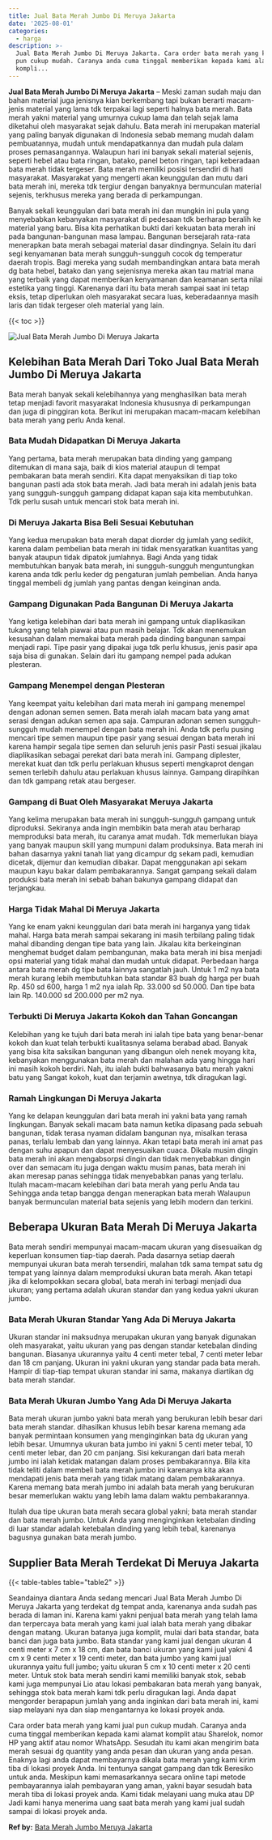 ```yaml
---
title: Jual Bata Merah Jumbo Di Meruya Jakarta
date: '2025-08-01'
categories:
  - harga
description: >-
  Jual Bata Merah Jumbo Di Meruya Jakarta. Cara order bata merah yang kami jual
  pun cukup mudah. Caranya anda cuma tinggal memberikan kepada kami alamat
  kompli...
---
```


**Jual Bata Merah Jumbo Di Meruya Jakarta** – Meski zaman sudah maju dan bahan material juga jenisnya kian berkembang tapi bukan berarti macam-jenis material yang lama tdk terpakai lagi seperti halnya bata merah. Bata merah yakni material yang umurnya cukup lama dan telah sejak lama diketahui oleh masyarakat sejak dahulu. Bata merah ini merupakan material yang paling banyak digunakan di Indonesia sebab memang mudah dalam pembuatannya, mudah untuk mendapatkannya dan mudah pula dalam proses pemasangannya. Walaupun hari ini banyak sekali material sejenis, seperti hebel atau bata ringan, batako, panel beton ringan, tapi keberadaan bata merah tidak tergeser. Bata merah memiliki posisi tersendiri di hati masyarakat. Masyarakat yang mengerti akan keunggulan dan mutu dari bata merah ini, mereka tdk tergiur dengan banyaknya bermunculan material sejenis, terkhusus mereka yang berada di perkampungan.

Banyak sekali keunggulan dari bata merah ini dan mungkin ini pula yang menyebabkan kebanyakan masyarakat di pedesaan tdk berharap beralih ke material yang baru. Bisa kita perhatikan bukti dari kekuatan bata merah ini pada bangunan-bangunan masa lampau. Bangunan bersejarah rata-rata menerapkan bata merah sebagai material dasar dindingnya. Selain itu dari segi kenyamanan bata merah sungguh-sungguh cocok dg temperatur daerah tropis. Bagi mereka yang sudah membandingkan antara bata merah dg bata hebel, batako dan yang sejenisnya mereka akan tau matrial mana yang terbaik yang dapat memberikan kenyamanan dan keamanan serta nilai estetika yang tinggi. Karenanya dari itu bata merah sampai saat ini tetap eksis, tetap diperlukan oleh masyarakat secara luas, keberadaannya masih laris dan tidak tergeser oleh material yang lain.

{{< toc >}}

![Jual Bata Merah Jumbo Di Meruya Jakarta](/images/jual-bata-merah-09.png)

## Kelebihan Bata Merah Dari Toko Jual Bata Merah Jumbo Di Meruya Jakarta

Bata merah banyak sekali kelebihannya yang menghasilkan bata merah tetap menjadi favorit masyarakat Indonesia khususnya di perkampungan dan juga di pinggiran kota. Berikut ini merupakan macam-macam kelebihan bata merah yang perlu Anda kenal.

### Bata Mudah Didapatkan Di Meruya Jakarta

Yang pertama, bata merah merupakan bata dinding yang gampang ditemukan di mana saja, baik di kios material ataupun di tempat pembakaran bata merah sendiri. Kita dapat menyaksikan di tiap toko bangunan pasti ada stok bata merah. Jadi bata merah ini adalah jenis bata yang sungguh-sungguh gampang didapat kapan saja kita membutuhkan. Tdk perlu susah untuk mencari stok bata merah ini.

### Di Meruya Jakarta Bisa Beli Sesuai Kebutuhan

Yang kedua merupakan bata merah dapat diorder dg jumlah yang sedikit, karena dalam pembelian bata merah ini tidak mensyaratkan kuantitas yang banyak ataupun tidak dipatok jumlahnya. Bagi Anda yang tidak membutuhkan banyak bata merah, ini sungguh-sungguh menguntungkan karena anda tdk perlu keder dg pengaturan jumlah pembelian. Anda hanya tinggal membeli dg jumlah yang pantas dengan keinginan anda.

### Gampang Digunakan Pada Bangunan Di Meruya Jakarta

Yang ketiga kelebihan dari bata merah ini gampang untuk diaplikasikan tukang yang telah piawai atau pun masih belajar. Tdk akan menemukan kesusahan dalam memakai bata merah pada dinding bangunan sampai menjadi rapi. Tipe pasir yang dipakai juga tdk perlu khusus, jenis pasir apa saja bisa di gunakan. Selain dari itu gampang nempel pada adukan plesteran.

### Gampang Menempel dengan Plesteran

Yang keempat yaitu kelebihan dari mata merah ini gampang menempel dengan adonan semen semen. Bata merah ialah macam bata yang amat serasi dengan adukan semen apa saja. Campuran adonan semen sungguh-sungguh mudah menempel dengan bata merah ini. Anda tdk perlu pusing mencari tipe semen maupun tipe pasir yang sesuai dengan bata merah ini karena hampir segala tipe semen dan seluruh jenis pasir Pasti sesuai jikalau diaplikasikan sebagai perekat dari bata merah ini. Gampang diplester, merekat kuat dan tdk perlu perlakuan khusus seperti mengkaprot dengan semen terlebih dahulu atau perlakuan khusus lainnya. Gampang dirapihkan dan tdk gampang retak atau bergeser.

### Gampang di Buat Oleh Masyarakat Meruya Jakarta

Yang kelima merupakan bata merah ini sungguh-sungguh gampang untuk diproduksi. Sekiranya anda ingin membikin bata merah atau berharap memproduksi bata merah, itu caranya amat mudah. Tdk memerlukan biaya yang banyak maupun skill yang mumpuni dalam produksinya. Bata merah ini bahan dasarnya yakni tanah liat yang dicampur dg sekam padi, kemudian dicetak, dijemur dan kemudian dibakar. Dapat menggunakan api sekam maupun kayu bakar dalam pembakarannya. Sangat gampang sekali dalam produksi bata merah ini sebab bahan bakunya gampang didapat dan terjangkau.

### Harga Tidak Mahal Di Meruya Jakarta

Yang ke enam yakni keunggulan dari bata merah ini harganya yang tidak mahal. Harga bata merah sampai sekarang ini masih terbilang paling tidak mahal dibanding dengan tipe bata yang lain. Jikalau kita berkeinginan menghemat budget dalam pembangunan, maka bata merah ini bisa menjadi opsi material yang tidak mahal dan mudah untuk didapat. Perbedaan harga antara bata merah dg tipe bata lainnya sangatlah jauh. Untuk 1 m2 nya bata merah kurang lebih membutuhkan bata standar 83 buah dg harga per buah Rp. 450 sd 600, harga 1 m2 nya ialah Rp. 33.000 sd 50.000. Dan tipe bata lain Rp. 140.000 sd 200.000 per m2 nya.

### Terbukti Di Meruya Jakarta Kokoh dan Tahan Goncangan

Kelebihan yang ke tujuh dari bata merah ini ialah tipe bata yang benar-benar kokoh dan kuat telah terbukti kualitasnya selama berabad abad. Banyak yang bisa kita saksikan bangunan yang dibangun oleh nenek moyang kita, kebanyakan menggunakan bata merah dan malahan ada yang hingga hari ini masih kokoh berdiri. Nah, itu ialah bukti bahwasanya batu merah yakni batu yang Sangat kokoh, kuat dan terjamin awetnya, tdk diragukan lagi.

### Ramah Lingkungan Di Meruya Jakarta

Yang ke delapan keunggulan dari bata merah ini yakni bata yang ramah lingkungan. Banyak sekali macam bata namun ketika dipasang pada sebuah bangunan, tidak terasa nyaman didalam bangunan nya, misalkan terasa panas, terlalu lembab dan yang lainnya. Akan tetapi bata merah ini amat pas dengan suhu apapun dan dapat menyesuaikan cuaca. Dikala musim dingin bata merah ini akan mengabsorpsi dingin dan tidak menyebabkan dingin over dan semacam itu juga dengan waktu musim panas, bata merah ini akan meresap panas sehingga tidak menyebabkan panas yang terlalu. Itulah macam-macam kelebihan dari bata merah yang perlu Anda tau Sehingga anda tetap bangga dengan menerapkan bata merah Walaupun banyak bermunculan material bata sejenis yang lebih modern dan terkini.

## Beberapa Ukuran Bata Merah Di Meruya Jakarta

Bata merah sendiri mempunyai macam-macam ukuran yang disesuaikan dg keperluan konsumen tiap-tiap daerah. Pada dasarnya setiap daerah mempunyai ukuran bata merah tersendiri, malahan tdk sama tempat satu dg tempat yang lainnya dalam memproduksi ukuran bata merah. Akan tetapi jika di kelompokkan secara global, bata merah ini terbagi menjadi dua ukuran; yang pertama adalah ukuran standar dan yang kedua yakni ukuran jumbo.

### Bata Merah Ukuran Standar Yang Ada Di Meruya Jakarta

Ukuran standar ini maksudnya merupakan ukuran yang banyak digunakan oleh masyarakat, yaitu ukuran yang pas dengan standar ketebalan dinding bangunan. Biasanya ukurannya yaitu 4 centi meter tebal, 7 centi meter lebar dan 18 cm panjang. Ukuran ini yakni ukuran yang standar pada bata merah. Hampir di tiap-tiap tempat ukuran standar ini sama, makanya diartikan dg bata merah standar.

### Bata Merah Ukuran Jumbo Yang Ada Di Meruya Jakarta

Bata merah ukuran jumbo yakni bata merah yang berukuran lebih besar dari bata merah standar. dihasilkan khusus lebih besar karena memang ada banyak permintaan konsumen yang menginginkan bata dg ukuran yang lebih besar. Umumnya ukuran bata jumbo ini yakni 5 centi meter tebal, 10 centi meter lebar, dan 20 cm panjang. Sisi kekurangan dari bata merah jumbo ini ialah ketidak matangan dalam proses pembakarannya. Bila kita tidak teliti dalam membeli bata merah jumbo ini karenanya kita akan mendapati jenis bata merah yang tidak matang dalam pembakarannya. Karena memang bata merah jumbo ini adalah bata merah yang berukuran besar memerlukan waktu yang lebih lama dalam waktu pembakarannya.

Itulah dua tipe ukuran bata merah secara global yakni; bata merah standar dan bata merah jumbo. Untuk Anda yang menginginkan ketebalan dinding di luar standar adalah ketebalan dinding yang lebih tebal, karenanya bagusnya gunakan bata merah jumbo.

## Supplier Bata Merah Terdekat Di Meruya Jakarta

{{< table-tables table="table2" >}}

Seandainya diantara Anda sedang mencari Jual Bata Merah Jumbo Di Meruya Jakarta yang terdekat dg tempat anda, karenanya anda sudah pas berada di laman ini. Karena kami yakni penjual bata merah yang telah lama dan terpercaya bata merah yang kami jual ialah bata merah yang dibakar dengan matang. Ukuran batanya juga komplit, mulai dari bata standar, bata banci dan juga bata jumbo. Bata standar yang kami jual dengan ukuran 4 centi meter x 7 cm x 18 cm, dan bata banci ukuran yang kami jual yakni 4 cm x 9 centi meter x 19 centi meter, dan bata jumbo yang kami jual ukurannya yaitu full jumbo; yaitu ukuran 5 cm x 10 centi meter x 20 centi meter. Untuk stok bata merah sendiri kami memiliki banyak stok, sebab kami juga mempunyai Lio atau lokasi pembakaran bata merah yang banyak, sehingga stok bata merah kami tdk perlu diragukan lagi. Anda dapat mengorder berapapun jumlah yang anda inginkan dari bata merah ini, kami siap melayani nya dan siap mengantarnya ke lokasi proyek anda.

Cara order bata merah yang kami jual pun cukup mudah. Caranya anda cuma tinggal memberikan kepada kami alamat komplit atau Sharelok, nomor HP yang aktif atau nomor WhatsApp. Sesudah itu kami akan mengirim bata merah sesuai dg quantity yang anda pesan dan ukuran yang anda pesan. Enaknya lagi anda dapat membayarnya dikala bata merah yang kami kirim tiba di lokasi proyek Anda. Ini tentunya sangat gampang dan tdk Beresiko untuk anda. Meskipun kami memasarkannya secara online tapi metode pembayarannya ialah pembayaran yang aman, yakni bayar sesudah bata merah tiba di lokasi proyek anda. Kami tidak melayani uang muka atau DP Jadi kami hanya menerima uang saat bata merah yang kami jual sudah sampai di lokasi proyek anda.

**Ref by:** [Bata Merah Jumbo Meruya Jakarta](https://id.wikipedia.org/wiki/Bata)
